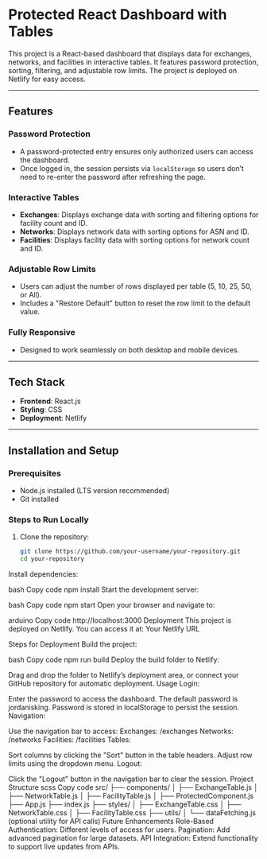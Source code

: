 # Protected React Dashboard with Tables

This project is a React-based dashboard that displays data for exchanges, networks, and facilities in interactive tables. It features password protection, sorting, filtering, and adjustable row limits. The project is deployed on Netlify for easy access.

---

## Features

### Password Protection
- A password-protected entry ensures only authorized users can access the dashboard.
- Once logged in, the session persists via `localStorage` so users don’t need to re-enter the password after refreshing the page.

### Interactive Tables
- **Exchanges**: Displays exchange data with sorting and filtering options for facility count and ID.
- **Networks**: Displays network data with sorting options for ASN and ID.
- **Facilities**: Displays facility data with sorting options for network count and ID.

### Adjustable Row Limits
- Users can adjust the number of rows displayed per table (5, 10, 25, 50, or All).
- Includes a "Restore Default" button to reset the row limit to the default value.

### Fully Responsive
- Designed to work seamlessly on both desktop and mobile devices.

---

## Tech Stack

- **Frontend**: React.js
- **Styling**: CSS
- **Deployment**: Netlify

---

## Installation and Setup

### Prerequisites
- Node.js installed (LTS version recommended)
- Git installed

### Steps to Run Locally
1. Clone the repository:
   ```bash
   git clone https://github.com/your-username/your-repository.git
   cd your-repository
Install dependencies:

bash
Copy code
npm install
Start the development server:

bash
Copy code
npm start
Open your browser and navigate to:

arduino
Copy code
http://localhost:3000
Deployment
This project is deployed on Netlify. You can access it at: Your Netlify URL

Steps for Deployment
Build the project:

bash
Copy code
npm run build
Deploy the build folder to Netlify:

Drag and drop the folder to Netlify’s deployment area, or connect your GitHub repository for automatic deployment.
Usage
Login:

Enter the password to access the dashboard. The default password is jordanisking.
Password is stored in localStorage to persist the session.
Navigation:

Use the navigation bar to access:
Exchanges: /exchanges
Networks: /networks
Facilities: /facilities
Tables:

Sort columns by clicking the "Sort" button in the table headers.
Adjust row limits using the dropdown menu.
Logout:

Click the "Logout" button in the navigation bar to clear the session.
Project Structure
scss
Copy code
src/
├── components/
│   ├── ExchangeTable.js
│   ├── NetworkTable.js
│   ├── FacilityTable.js
│   ├── ProtectedComponent.js
├── App.js
├── index.js
├── styles/
│   ├── ExchangeTable.css
│   ├── NetworkTable.css
│   ├── FacilityTable.css
├── utils/
│   └── dataFetching.js (optional utility for API calls)
Future Enhancements
Role-Based Authentication: Different levels of access for users.
Pagination: Add advanced pagination for large datasets.
API Integration: Extend functionality to support live updates from APIs.